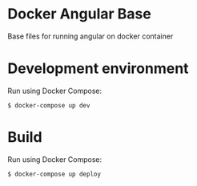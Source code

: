 # Docker Angular Base
Base files for running angular on docker container

# Development environment

Run using Docker Compose:
```console 
$ docker-compose up dev
```

# Build

Run using Docker Compose:
```console 
$ docker-compose up deploy
```
